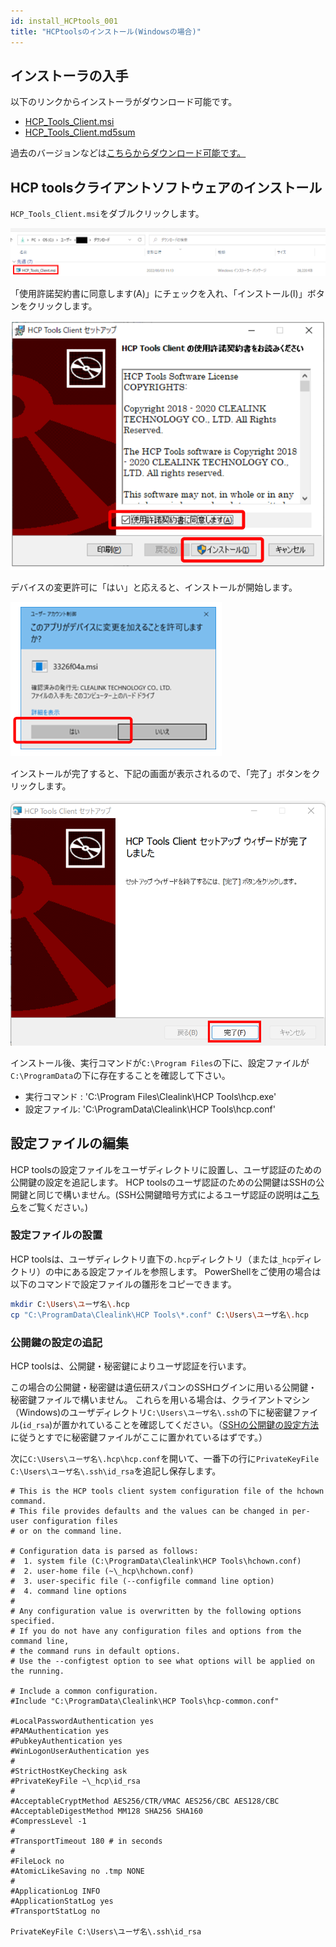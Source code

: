 ```yaml
---
id: install_HCPtools_001
title: "HCPtoolsのインストール(Windowsの場合)"
---
```


## インストーラの入手

以下のリンクからインストーラがダウンロード可能です。

- <a href="https://github.com/oogasawa/nigsc_HCPtools/raw/main/1.3.0R-45/Windows/HCP_Tools_Client.msi">HCP_Tools_Client.msi</a>
- <a href="https://github.com/oogasawa/nigsc_HCPtools/tree/main/1.3.0R-45/Windows">HCP_Tools_Client.md5sum</a>


過去のバージョンなどは<a href="https://github.com/oogasawa/nigsc_HCPtools">こちらからダウンロード可能です。</a>



## HCP toolsクライアントソフトウェアのインストール

`HCP_Tools_Client.msi`をダブルクリックします。

![](HCPtools_p1.png)


「使用許諾契約書に同意します(A)」にチェックを入れ、「インストール(I)」ボタンをクリックします。

![](HCPtools_1.png)

デバイスの変更許可に「はい」と応えると、インストールが開始します。

![](HCPtools_2.png)

インストールが完了すると、下記の画面が表示されるので、「完了」ボタンをクリックします。

![](HCPtools_p3.png)


インストール後、実行コマンドが`C:\Program Files`の下に、設定ファイルが`C:\ProgramData`の下に存在することを確認して下さい。

- 実行コマンド : 'C:\Program Files\Clealink\HCP Tools\hcp.exe'
- 設定ファイル: 'C:\ProgramData\Clealink\HCP Tools\hcp.conf'


## 設定ファイルの編集 

HCP toolsの設定ファイルをユーザディレクトリに設置し、ユーザ認証のための公開鍵の設定を追記します。
HCP toolsのユーザ認証のための公開鍵はSSHの公開鍵と同じで構いません。(SSH公開鍵暗号方式によるユーザ認証の説明は[こちら](/application/ssh_keys)をご覧ください。)



### 設定ファイルの設置

HCP toolsは、ユーザディレクトリ直下の`.hcp`ディレクトリ（または`_hcp`ディレクトリ）の中にある設定ファイルを参照します。
PowerShellをご使用の場合は以下のコマンドで設定ファイルの雛形をコピーできます。

```bash
mkdir C:\Users\ユーザ名\.hcp
cp "C:\ProgramData\Clealink\HCP Tools\*.conf" C:\Users\ユーザ名\.hcp
```


### 公開鍵の設定の追記

HCP toolsは、公開鍵・秘密鍵によりユーザ認証を行います。

この場合の公開鍵・秘密鍵は遺伝研スパコンのSSHログインに用いる公開鍵・秘密鍵ファイルで構いません。
これらを用いる場合は、クライアントマシン（Windows)のユーザディレクトリ`C:\Users\ユーザ名\.ssh`の下に秘密鍵ファイル(`id_rsa`)が置かれていることを確認してください。（[SSHの公開鍵の設定方法](/application/ssh_keys)に従うとすでに秘密鍵ファイルがここに置かれているはずです。）


次に`C:\Users\ユーザ名\.hcp\hcp.conf`を開いて、一番下の行に`PrivateKeyFile C:\Users\ユーザ名\.ssh\id_rsa`を追記し保存します。

```
# This is the HCP tools client system configuration file of the hchown command.
# This file provides defaults and the values can be changed in per-user configuration files
# or on the command line.
 
# Configuration data is parsed as follows:
#  1. system file (C:\ProgramData\Clealink\HCP Tools\hchown.conf)
#  2. user-home file (~\_hcp\hchown.conf)
#  3. user-specific file (--configfile command line option)
#  4. command line options
#
# Any configuration value is overwritten by the following options specified.
# If you do not have any configuration files and options from the command line,
# the command runs in default options.
# Use the --configtest option to see what options will be applied on the running.
 
# Include a common configuration.
#Include "C:\ProgramData\Clealink\HCP Tools\hcp-common.conf"
 
#LocalPasswordAuthentication yes
#PAMAuthentication yes
#PubkeyAuthentication yes
#WinLogonUserAuthentication yes
#
#StrictHostKeyChecking ask
#PrivateKeyFile ~\_hcp\id_rsa
#
#AcceptableCryptMethod AES256/CTR/VMAC AES256/CBC AES128/CBC
#AcceptableDigestMethod MM128 SHA256 SHA160
#CompressLevel -1
#
#TransportTimeout 180 # in seconds 
#
#FileLock no
#AtomicLikeSaving no .tmp NONE
#
#ApplicationLog INFO
#ApplicationStatLog yes
#TransportStatLog no
 
PrivateKeyFile C:\Users\ユーザ名\.ssh\id_rsa
```

